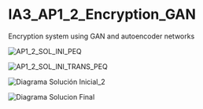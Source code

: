 # IA3_AP1_2_Encryption_GAN
Encryption system using GAN and autoencoder networks

![AP1_2_SOL_INI_PEQ](https://user-images.githubusercontent.com/73382103/111912833-b3f14780-8a6b-11eb-8c31-cad1ff1629c9.gif)

![AP1_2_SOL_INI_TRANS_PEQ](https://user-images.githubusercontent.com/73382103/111912985-5d383d80-8a6c-11eb-9a7c-12adbbaf380e.gif)

![Diagrama Solución Inicial_2](https://user-images.githubusercontent.com/73382103/111912719-34637880-8a6b-11eb-9fa0-24052a782d83.png)

![Diagrama Solucion Final](https://user-images.githubusercontent.com/73382103/111912740-434a2b00-8a6b-11eb-82c6-fb7ad09e1cdd.png)
